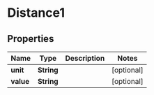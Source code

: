 

# Distance1


## Properties

Name | Type | Description | Notes
------------ | ------------- | ------------- | -------------
**unit** | **String** |  |  [optional]
**value** | **String** |  |  [optional]



